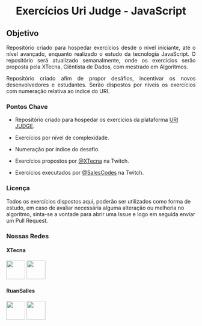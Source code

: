 <h1 align="center">Exercícios Uri Judge - JavaScript </h1>

## Objetivo 

<p align="justify"> Repositório criado para hospedar exercícios desde o nível iniciante, até o nível avançado, enquanto realizado o estudo da tecnologia JavaScript. 
O repositório será atualizado semanalmente, onde os exercícios serão proposta pela XTecna, Ciêntista de Dados, com mestrado em Algoritmos.</p>

<p align='justify'> Repositório criado afim de propor desáfios, incentivar os novos desenvolvedores e estudantes. Serão dispostos por níveis os exercícios com numeração relativa ao índice do URI.</p>



### Pontos Chave

- Repositório criado para hospedar os exercícios da plataforma [URI JUDGE](https://www.urionlinejudge.com.br/judge/en/login).

- Exercícios por nível de complexidade.

- Numeração por índice do desafio.

- Exercícios propostos por [@XTecna](https://www.twitch.tv/xtecna) na Twitch.

- Exercícios executados por [@SalesCodes](https://www.twitch.tv/SalesCodes) na Twitch.



### Licença

Todos os exercícios dispostos aqui, poderão ser utilizados como forma de estudo, em caso de avaliar necessária alguma alteração ou melhoria no algoritmo, sinta-se a vontade para abrir uma Issue e logo em seguida enviar um Pull Request.

### Nossas Redes

#### XTecna

<a href="https://www.twitch.tv/xtecna"> <img src="https://img.icons8.com/cute-clipart/64/000000/twitch.png" width='50'></a>
<a href="https://github.com/xTecna"> <img src="https://img.icons8.com/material-sharp/24/000000/github.png" width="50"></a>


#### RuanSalles

<a href="https://www.twitch.tv/SalesCodes"> <img src="https://img.icons8.com/cute-clipart/64/000000/twitch.png" width='50'></a>
<a href="https://github.com/RuanSalles"> <img src="https://img.icons8.com/material-sharp/24/000000/github.png" width="50"></a>